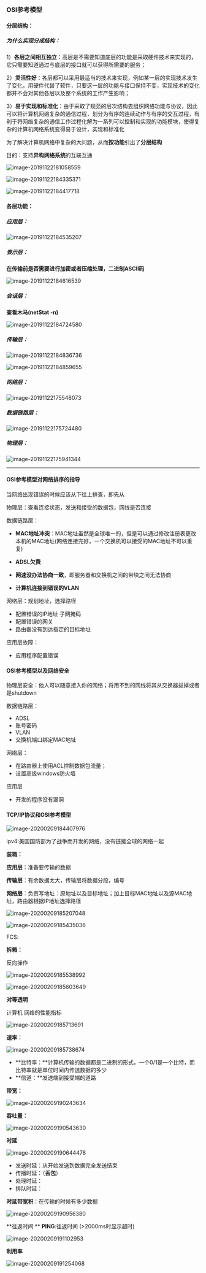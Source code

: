    

### OSI参考模型

#### 分层结构：

##### 为什么实现分成结构：

1）**各层之间相互独立**：高层是不需要知道底层的功能是采取硬件技术来实现的，它只需要知道通过与底层的接口就可以获得所需要的服务；

 

2）**灵活性好**：各层都可以采用最适当的技术来实现，例如某一层的实现技术发生了变化，用硬件代替了软件，只要这一层的功能与接口保持不变，实现技术的变化都并不会对其他各层以及整个系统的工作产生影响； 



3）**易于实现和标准化**：由于采取了规范的层次结构去组织网络功能与协议，因此可以将计算机网络复杂的通信过程，划分为有序的连续动作与有序的交互过程，有利于将网络复杂的通信工作过程化解为一系列可以控制和实现的功能模块，使得复杂的计算机网络系统变得易于设计，实现和标准化



为了解决计算机网络中复杂的大问题，从而**按功能**引出了**分层结构**

目的：支持**异构网络系统**的互联互通

![image-20191122181058559](C:\Users\Lenovo\AppData\Roaming\Typora\typora-user-images\image-20191122181058559.png)

![image-20191122184335371](C:\Users\Lenovo\AppData\Roaming\Typora\typora-user-images\image-20191122184335371.png)

![image-20191122184417718](C:\Users\Lenovo\AppData\Roaming\Typora\typora-user-images\image-20191122184417718.png)



#### 各层功能：

##### 应用层：

![image-20191122184535207](C:\Users\Lenovo\AppData\Roaming\Typora\typora-user-images\image-20191122184535207.png)

##### 表示层：

**在传输前是否需要进行加密或者压缩处理，二进制ASCII码**

![image-20191122184616539](C:\Users\Lenovo\AppData\Roaming\Typora\typora-user-images\image-20191122184616539.png)



##### 会话层：

**查看木马(netStat -n)**

![image-20191122184724580](C:\Users\Lenovo\AppData\Roaming\Typora\typora-user-images\image-20191122184724580.png)

##### 传输层：

![image-20191122184836736](C:\Users\Lenovo\AppData\Roaming\Typora\typora-user-images\image-20191122184836736.png)

![image-20191122184859655](C:\Users\Lenovo\AppData\Roaming\Typora\typora-user-images\image-20191122184859655.png)

##### 网络层：

![image-20191122175548073](C:\Users\Lenovo\AppData\Roaming\Typora\typora-user-images\image-20191122175548073.png)

##### 数据链路层：

![image-20191122175724480](C:\Users\Lenovo\AppData\Roaming\Typora\typora-user-images\image-20191122175724480.png)

##### 物理层：

![image-20191122175941344](C:\Users\Lenovo\AppData\Roaming\Typora\typora-user-images\image-20191122175941344.png)

****

#### OSI参考模型对网络排序的指导

当网络出现错误的时候应该从下往上排查，即先从

物理层：查看连接状态，发送和接受的数据包，网线是否连接

数据链路层：

- **MAC地址冲突**：MAC地址虽然是全球唯一的，但是可以通过修改注册表更改本机的MAC地址(网络连接完好，一个交换机可以接受的MAC地址不可以重复)

- **ADSL欠费**

- **网速没办法协商一致**，即服务器和交换机之间的带块之间无法协商

- **计算机连接到错误的VLAN**

  

网络层：规划地址，选择路径

- 配置错误的IP地址  子网掩码 
- 配置错误的网关
- 路由器没有到达指定的目标地址

应用层故障：

- 应用程序配置错误



#### OSI参考模型以及网络安全

物理层安全：他人可以随意接入你的网络；将用不到的网线将其从交换器拔掉或者是shutdown

数据链路层：

- ADSL
- 账号密码
- VLAN  
- 交换机端口绑定MAC地址

网络层：

- 在路由器上使用ACL控制数据包流量；
- 设置高级windows防火墙

应用层

- 开发的程序没有漏洞

#### TCP/IP协议和OSI参考模型

![image-20200209184407976](C:\Users\Lenovo\Desktop\计算机网络\image-20200209184407976.png)

ipv4:美国国防部为了战争而开发的网络，没有链接全球的网络一起



**装箱：**

**应用层**：准备要传输的数据

**传输层**：有余数据太大，传输层将数据分段，编号

**网络层**：负责写地址：原地址以及目标地址；加上目标MAC地址以及源MAC地址，路由器根据IP地址选择路径

![image-20200209185207048](C:\Users\Lenovo\Desktop\计算机网络\image-20200209185207048.png)





![image-20200209185435036](C:\Users\Lenovo\Desktop\计算机网络\image-20200209185435036.png)

FCS:

**拆箱：**

反向操作



![image-20200209185538992](C:\Users\Lenovo\Desktop\计算机网络\image-20200209185538992.png)

![image-20200209185603649](C:\Users\Lenovo\Desktop\计算机网络\image-20200209185603649.png)



**对等透明**



计算机 网络的性能指标

![image-20200209185713691](C:\Users\Lenovo\Desktop\计算机网络\image-20200209185713691.png)



**速率：**

![image-20200209185738674](C:\Users\Lenovo\Desktop\计算机网络\image-20200209185738674.png)

- **比特率：**计算机传输的数据都是二进制的形式，一个0/1是一个比特，而比特率就是单位时间内传送数据的多少
- **信道：**发送端到接受端的道路

**带宽：**

![image-20200209190243634](C:\Users\Lenovo\Desktop\计算机网络\image-20200209190243634.png)

**吞吐量：**

![image-20200209190543630](C:\Users\Lenovo\Desktop\计算机网络\image-20200209190543630.png)

**时延**

![image-20200209190644478](C:\Users\Lenovo\Desktop\计算机网络\image-20200209190644478.png)

- 发送时延：从开始发送到数据完全发送结束
- 传播时延：（**丢包**）
- 处理时延：
- 排队时延：

**时延带宽积**：在传输的时候有多少数据

![image-20200209190956380](C:\Users\Lenovo\Desktop\计算机网络\image-20200209190956380.png)



**往返时间 ** 			**PING**:往返时间  (>2000ms时显示超时)

![image-20200209191102953](C:\Users\Lenovo\Desktop\计算机网络\image-20200209191102953.png)

**利用率**

![image-20200209191254068](C:\Users\Lenovo\Desktop\计算机网络\image-20200209191254068.png)



